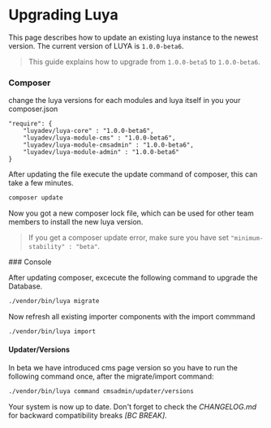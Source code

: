 Upgrading Luya
==============

This page describes how to update an existing luya instance to the newest version. The current version of LUYA is `1.0.0-beta6`.

> This guide explains how to upgrade from `1.0.0-beta5` to `1.0.0-beta6`.

### Composer

change the luya versions for each modules and luya itself in you your composer.json

```
"require": {
    "luyadev/luya-core" : "1.0.0-beta6",
    "luyadev/luya-module-cms" : "1.0.0-beta6",
    "luyadev/luya-module-cmsadmin" : "1.0.0-beta6",
    "luyadev/luya-module-admin" : "1.0.0-beta6"
}
```

After updating the file execute the update command of composer, this can take a few minutes.

```sh
composer update
```

Now you got a new composer lock file, which can be used for other team members to install the new luya version.

> If you get a composer update error, make sure you have set `"minimum-stability" : "beta"`.

### Console

After updating composer, excecute the following command to upgrade the Database.

```sh
./vendor/bin/luya migrate
```

Now refresh all existing importer components with the import commmand

```sh
./vendor/bin/luya import
```

#### Updater/Versions

In beta we have introduced cms page version so you have to run the following command once, after the migrate/import command:

```sh
./vendor/bin/luya command cmsadmin/updater/versions
```

Your system is now up to date. Don't forget to check the *CHANGELOG.md* for backward compatibility breaks *[BC BREAK]*.